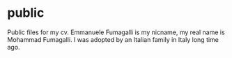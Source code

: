 # public
Public files for my cv. Emmanuele Fumagalli is my nicname, my real name is Mohammad Fumagalli. I was adopted by an Italian family in Italy long time ago.

